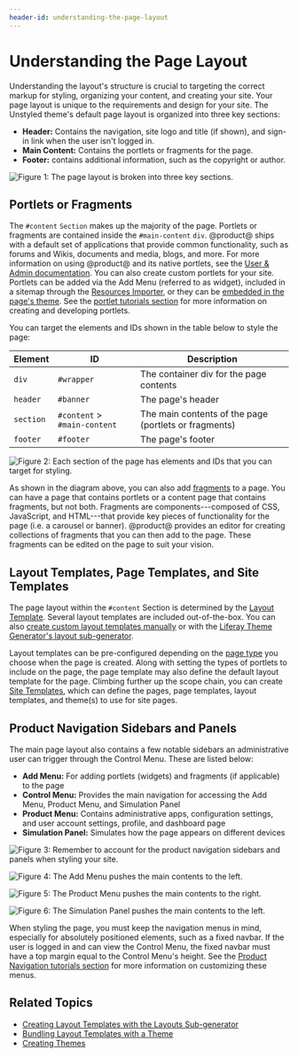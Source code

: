 ```yaml
---
header-id: understanding-the-page-layout
---
```


# Understanding the Page Layout

Understanding the layout's structure is crucial to targeting the correct markup 
for styling, organizing your content, and creating your site. Your page layout 
is unique to the requirements and design for your site. The Unstyled theme's 
default page layout is organized into three key sections:

- **Header:** Contains the navigation, site logo and title (if shown), and
  sign-in link when the user isn't logged in.
- **Main Content:** Contains the portlets or fragments for the page.
- **Footer:** contains additional information, such as the copyright or author.

![Figure 1: The page layout is broken into three key sections.](../../../images/portal-layout-sections.png)

## Portlets or Fragments

The `#content` `Section` makes up the majority of the page. Portlets or 
fragments are contained inside the `#main-content` `div`. @product@ ships with 
a default set of applications that provide common functionality, such as forums 
and Wikis, documents and media, blogs, and more. For more information on using 
@product@ and its native portlets, see the 
[User & Admin documentation](/documentation/user). 
You can also create custom portlets for your site. Portlets can be added via the
Add Menu (referred to as widget), included in a sitemap through the 
[Resources Importer](/developer/frameworks/-/knowledge_base/7-2/importing-resources-with-a-theme),
or they can be 
[embedded in the page's theme](/developer/frameworks/-/knowledge_base/7-2/embedding-portlets-in-themes).
See the 
[portlet tutorials section](/developer/frameworks/-/knowledge_base/7-2/portlets) for more information
on creating and developing portlets. 

You can target the elements and IDs shown in the table below to style the page:

| Element | ID | Description |
| --- | --- | --- |
| `div` | `#wrapper` | The container div for the page contents | 
| `header` | `#banner` | The page's header |
| `section` | `#content` > `#main-content` | The main contents of the page (portlets or fragments) |
| `footer` | `#footer` | The page's footer |

![Figure 2: Each section of the page has elements and IDs that you can target for styling.](../../../images/portal-layout-elements.png)

As shown in the diagram above, you can also add 
[fragments](/discover/portal/-/knowledge_base/7-2/creating-fragments) 
to a page. You can have a page that contains portlets or a content page that
contains fragments, but not both. Fragments are components---composed of CSS,
JavaScript, and HTML---that provide key pieces of functionality for the page
(i.e. a carousel or banner). @product@ provides an editor for creating
collections of fragments that you can then add to the page. These fragments can
be edited on the page to suit your vision. 

## Layout Templates, Page Templates, and Site Templates

The page layout within the `#content` Section is determined by the 
[Layout Template](/developer/frameworks/-/knowledge_base/7-2/layout-templates-intro). 
Several layout templates are included out-of-the-box. You can also 
[create custom layout templates manually](/developer/frameworks/-/knowledge_base/7-2/creating-layout-templates-manually) 
or with the 
[Liferay Theme Generator's layout sub-generator](/developer/frameworks/-/knowledge_base/7-2/creating-layout-templates-with-the-themes-generator). 

Layout templates can be pre-configured depending on the 
[page type](/discover/portal/-/knowledge_base/7-2/page-types-and-templates) 
you choose when the page is created. Along with setting the types of portlets to 
include on the page, the page template may also define the default layout 
template for the page. Climbing further up the scope chain, you can create 
[Site Templates](/discover/portal/-/knowledge_base/7-2/building-sites-from-templates), 
which can define the pages, page templates, layout templates, and theme(s) to 
use for site pages. 

## Product Navigation Sidebars and Panels

The main page layout also contains a few notable sidebars an administrative user 
can trigger through the Control Menu. These are listed below:

- **Add Menu:** For adding portlets (widgets) and fragments (if applicable) to 
  the page
- **Control Menu:** Provides the main navigation for accessing the Add Menu, 
  Product Menu, and Simulation Panel
- **Product Menu:** Contains administrative apps, configuration settings, and 
  user account settings, profile, and dashboard page
- **Simulation Panel:** Simulates how the page appears on different devices

![Figure 3: Remember to account for the product navigation sidebars and panels when styling your site.](../../../images/portal-layout-nav-control-menu.png)

![Figure 4: The Add Menu pushes the main contents to the left.](../../../images/portal-layout-nav-add-menu.png)

![Figure 5: The Product Menu pushes the main contents to the right.](../../../images/portal-layout-nav-product-menu.png)

![Figure 6: The Simulation Panel pushes the main contents to the left.](../../../images/portal-layout-nav-simulation-panel.png)

When styling the page, you must keep the navigation menus in mind, especially 
for absolutely positioned elements, such as a fixed navbar. If the user is 
logged in and can view the Control Menu, the fixed navbar must have a top margin 
equal to the Control Menu's height. See the 
[Product Navigation tutorials section](/developer/frameworks/-/knowledge_base/7-2/product-navigation) 
for more information on customizing these menus. 

## Related Topics

- [Creating Layout Templates with the Layouts Sub-generator](/developer/frameworks/-/knowledge_base/7-2/creating-layout-templates-with-the-themes-generator)
- [Bundling Layout Templates with a Theme](/developer/frameworks/-/knowledge_base/7-2/including-layout-templates-with-a-theme)
- [Creating Themes](/developer/frameworks/-/knowledge_base/7-2/creating-themes)
